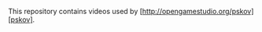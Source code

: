 This repository contains videos used by [http://opengamestudio.org/pskov][pskov].

[pskov]: http://opengamestudio.org/pskov
